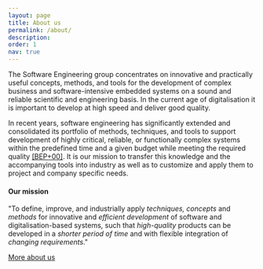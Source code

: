 ```yaml
---
layout: page
title: About us
permalink: /about/
description: 
order: 1
nav: true
---
```


The Software Engineering group concentrates on innovative and practically useful concepts, methods, and tools for the development of complex business and software-intensive embedded systems on a sound and reliable scientific and engineering basis. In the current age of digitalisation it is important to develop at high speed and deliver good quality.

In recent years, software engineering has significantly extended and consolidated its portfolio of methods, techniques, and tools to support development of highly critical, reliable, or functionally complex systems within the predefined time and a given budget while meeting the required quality [[BEP+00]](https://www.se-rwth.de/research). It is our mission to transfer this knowledge and the accompanying tools into industry as well as to customize and apply them to project and company specific needs.

#### Our mission
"To define, improve, and industrially apply *techniques, concepts* and *methods* for innovative and *efficient development* of software and digitalisation-based systems, such that *high-quality* products can be developed in a *shorter period of time* and with flexible integration of *changing requirements*."

[More about us](https://www.se-rwth.de/aboutus/)